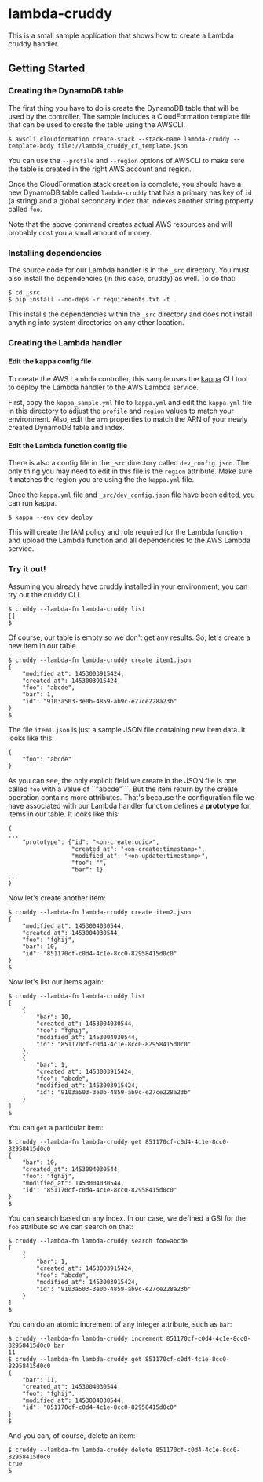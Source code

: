 # lambda-cruddy

This is a small sample application that shows how to create a Lambda cruddy
handler.

## Getting Started

### Creating the DynamoDB table

The first thing you have to do is create the DynamoDB table that will be used
by the controller.  The sample includes a CloudFormation template file that can
be used to create the table using the AWSCLI.

```
$ awscli cloudformation create-stack --stack-name lambda-cruddy --template-body file://lambda_cruddy_cf_template.json
```

You can use the ``--profile`` and ``--region`` options of AWSCLI to make sure
the table is created in the right AWS account and region.

Once the CloudFormation stack creation is complete, you should have a new
DynamoDB table called ``lambda-cruddy`` that has a primary has key of ``id`` (a
string) and a global secondary index that indexes another string property
called ``foo``.

Note that the above command creates actual AWS resources and will probably cost
you a small amount of money.

### Installing dependencies

The source code for our Lambda handler is in the ``_src`` directory.  You must
also install the dependencies (in this case, cruddy) as well.  To do that:

```
$ cd _src
$ pip install --no-deps -r requirements.txt -t .
```

This installs the dependencies within the ``_src`` directory and does not
install anything into system directories on any other location.

### Creating the Lambda handler

#### Edit the kappa config file

To create the AWS Lambda controller, this sample uses the
[kappa](https://github.com/garnaat/kappa) CLI tool to deploy the Lambda handler
to the AWS Lambda service.

First, copy the ``kappa_sample.yml`` file to ``kappa.yml`` and edit the
``kappa.yml`` file in this directory to adjust the ``profile`` and ``region``
values to match your environment.  Also, edit the ``arn`` properties to match
the ARN of your newly created DynamoDB table and index.

#### Edit the Lambda function config file

There is also a config file in the ``_src`` directory called
``dev_config.json``.  The only thing you may need to edit in this file is the
``region`` attribute.  Make sure it matches the region you are using the the
``kappa.yml`` file.

Once the ``kappa.yml`` file and ``_src/dev_config.json`` file have been edited,
you can run kappa.

```
$ kappa --env dev deploy
```

This will create the IAM policy and role required for the Lambda function and
upload the Lambda function and all dependencies to the AWS Lambda service.

### Try it out!

Assuming you already have cruddy installed in your environment, you can try out
the cruddy CLI.

```
$ cruddy --lambda-fn lambda-cruddy list
[]
$
```

Of course, our table is empty so we don't get any results.  So, let's create a
new item in our table.

```
$ cruddy --lambda-fn lambda-cruddy create item1.json
{
    "modified_at": 1453003915424, 
    "created_at": 1453003915424, 
    "foo": "abcde", 
    "bar": 1, 
    "id": "9103a503-3e0b-4859-ab9c-e27ce228a23b"
}
$
```

The file ``item1.json`` is just a sample JSON file containing new item data.
It looks like this:

```
{
    "foo": "abcde"
}
```

As you can see, the only explicit field we create in the JSON file is one
called ``foo`` with a value of ``"abcde"```.  But the item return by the create
operation contains more attributes.  That's because the configuration file we
have associated with our Lambda handler function defines a **prototype** for
items in our table.  It looks like this:

```
{
...
    "prototype": {"id": "<on-create:uuid>",
                  "created_at": "<on-create:timestamp>",
                  "modified_at": "<on-update:timestamp>",
                  "foo": "",
                  "bar": 1}
...
}
```

Now let's create another item:

```
$ cruddy --lambda-fn lambda-cruddy create item2.json
{
    "modified_at": 1453004030544, 
    "created_at": 1453004030544, 
    "foo": "fghij", 
    "bar": 10, 
    "id": "851170cf-c0d4-4c1e-8cc0-82958415d0c0"
}
$
```

Now let's list our items again:

```
$ cruddy --lambda-fn lambda-cruddy list
[
    {
        "bar": 10, 
        "created_at": 1453004030544, 
        "foo": "fghij", 
        "modified_at": 1453004030544, 
        "id": "851170cf-c0d4-4c1e-8cc0-82958415d0c0"
    }, 
    {
        "bar": 1, 
        "created_at": 1453003915424, 
        "foo": "abcde", 
        "modified_at": 1453003915424, 
        "id": "9103a503-3e0b-4859-ab9c-e27ce228a23b"
    }
]
$
```

You can ``get`` a particular item:

```
$ cruddy --lambda-fn lambda-cruddy get 851170cf-c0d4-4c1e-8cc0-82958415d0c0
{
    "bar": 10, 
    "created_at": 1453004030544, 
    "foo": "fghij", 
    "modified_at": 1453004030544, 
    "id": "851170cf-c0d4-4c1e-8cc0-82958415d0c0"
}
$
```

You can search based on any index.  In our case, we defined a GSI for the
``foo`` attribute so we can search on that:

```
$ cruddy --lambda-fn lambda-cruddy search foo=abcde
[
    {
        "bar": 1, 
        "created_at": 1453003915424, 
        "foo": "abcde", 
        "modified_at": 1453003915424, 
        "id": "9103a503-3e0b-4859-ab9c-e27ce228a23b"
    }
]
$
```

You can do an atomic increment of any integer attribute, such as ``bar``:

```
$ cruddy --lambda-fn lambda-cruddy increment 851170cf-c0d4-4c1e-8cc0-82958415d0c0 bar
11
$ cruddy --lambda-fn lambda-cruddy get 851170cf-c0d4-4c1e-8cc0-82958415d0c0
{
    "bar": 11, 
    "created_at": 1453004030544, 
    "foo": "fghij", 
    "modified_at": 1453004030544, 
    "id": "851170cf-c0d4-4c1e-8cc0-82958415d0c0"
}
$
```

And you can, of course, delete an item:

```
$ cruddy --lambda-fn lambda-cruddy delete 851170cf-c0d4-4c1e-8cc0-82958415d0c0
true
$
```

